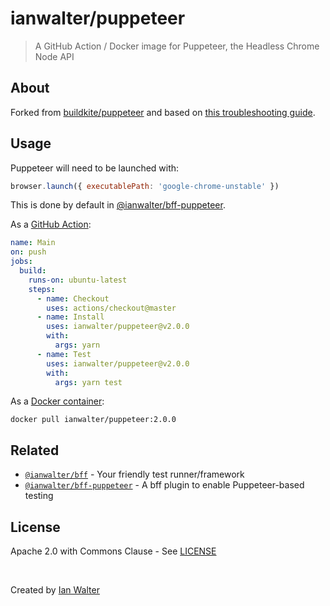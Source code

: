 # ianwalter/puppeteer
> A GitHub Action / Docker image for Puppeteer, the Headless Chrome Node API

## About

Forked from [buildkite/puppeteer][buildkiteUrl] and based on
[this troubleshooting guide][troubleshootingUrl].

## Usage

Puppeteer will need to be launched with:

```js
browser.launch({ executablePath: 'google-chrome-unstable' })
```
This is done by default in [@ianwalter/bff-puppeteer][bffPuppeteerUrl].

As a [GitHub Action][actionsUrl]:

```yml
name: Main
on: push
jobs:
  build:
    runs-on: ubuntu-latest
    steps:
      - name: Checkout
        uses: actions/checkout@master
      - name: Install
        uses: ianwalter/puppeteer@v2.0.0
        with:
          args: yarn
      - name: Test
        uses: ianwalter/puppeteer@v2.0.0
        with:
          args: yarn test
```

As a [Docker container][dockerUrl]:

```console
docker pull ianwalter/puppeteer:2.0.0
```

## Related

* [`@ianwalter/bff`][bffUrl] - Your friendly test runner/framework
* [`@ianwalter/bff-puppeteer`][bffPuppeteerUrl] - A bff plugin to enable
  Puppeteer-based testing

## License

Apache 2.0 with Commons Clause - See [LICENSE][licenseUrl]

&nbsp;

Created by [Ian Walter](https://ianwalter.dev)

[buildkiteUrl]: https://github.com/buildkite/docker-puppeteer
[troubleshootingUrl]: https://github.com/GoogleChrome/puppeteer/blob/master/docs/troubleshooting.md
[actionsUrl]: https://github.com/features/actions
[dockerUrl]: https://hub.docker.com/r/ianwalter/puppeteer
[bffUrl]: https://github.com/ianwalter/bff
[bffPuppeteerUrl]: https://github.com/ianwalter/bff-puppeteer
[licenseUrl]: https://github.com/ianwalter/docker-puppeteer/blob/master/LICENSE
